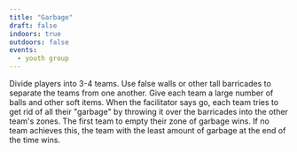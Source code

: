```yaml
---
title: "Garbage"
draft: false
indoors: true
outdoors: false
events:
  - youth group
---
```


Divide players into 3-4 teams. Use false walls or other tall barricades to separate the teams from one another. Give each team a large number of balls and other soft items. When the facilitator says go, each team tries to get rid of all their "garbage" by throwing it over the barricades into the other team's zones. The first team to empty their zone of garbage wins. If no team achieves this, the team with the least amount of garbage at the end of the time wins.
